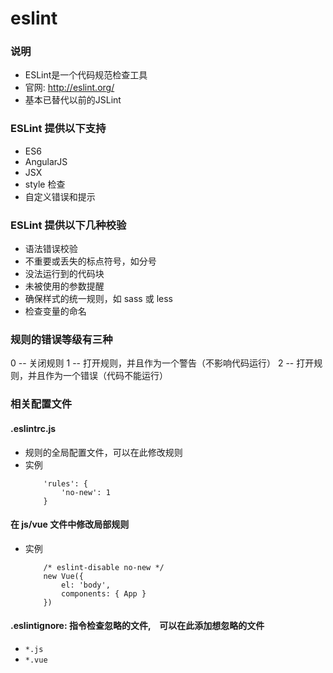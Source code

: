 # eslint 
### 说明
- ESLint是一个代码规范检查工具
- 官网: http://eslint.org/
- 基本已替代以前的JSLint

### ESLint 提供以下支持
- ES6
- AngularJS
- JSX
- style 检查
- 自定义错误和提示

### ESLint 提供以下几种校验
- 语法错误校验
- 不重要或丢失的标点符号，如分号
- 没法运行到的代码块
- 未被使用的参数提醒
- 确保样式的统一规则，如 sass 或 less
- 检查变量的命名

### 规则的错误等级有三种
0 -- 关闭规则
1 -- 打开规则，并且作为一个警告（不影响代码运行）
2 -- 打开规则，并且作为一个错误（代码不能运行）

### 相关配置文件
#### .eslintrc.js 
- 规则的全局配置文件，可以在此修改规则
- 实例
	```	
		'rules': {
      		'no-new': 1   
    	}
	```

#### 在 js/vue 文件中修改局部规则
- 实例
	```
		/* eslint-disable no-new */
		new Vue({
			el: 'body',
			components: { App }
		})
	```

#### .eslintignore: 指令检查忽略的文件,　可以在此添加想忽略的文件
- `*.js`
- `*.vue`